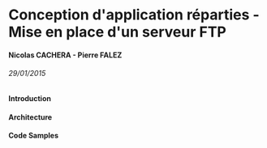 # Conception d'application réparties - Mise en place d'un serveur FTP
#### Nicolas CACHERA - Pierre FALEZ
###### 29/01/2015

#### Introduction

#### Architecture

#### Code Samples